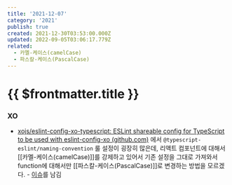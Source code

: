 ```yaml
---
title: '2021-12-07'
category: '2021'
publish: true
created: 2021-12-30T03:53:00.000Z
updated: 2022-09-05T03:06:17.779Z
related:
  - 카멜-케이스(camelCase)
  - 파스칼-케이스(PascalCase)
---
```


# {{ $frontmatter.title }}

### XO

- [xojs/eslint-config-xo-typescript: ESLint shareable config for TypeScript to be used with eslint-config-xo (github.com)](https://github.com/xojs/eslint-config-xo-typescript) 에서 `@typescript-eslint/naming-convention` 룰 설정이 굉장히 많은데, 리액트 컴포넌트에 대해서 [[카멜-케이스(camelCase)]]를 강제하고 있어서 기존 설정을 그대로 가져와서 function에 대해서만 [[파스칼-케이스(PascalCase)]]로 변경하는 방법을 모르겠다. - [이슈](https://github.com/xojs/eslint-config-xo-typescript/issues/48)를 남김
